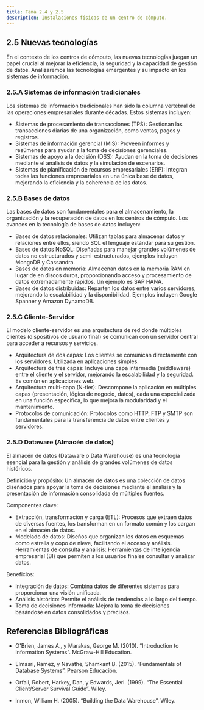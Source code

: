 ```yaml
---
title: Tema 2.4 y 2.5
description: Instalaciones físicas de un centro de cómputo.
---
```

## 2.5 Nuevas tecnologías

En el contexto de los centros de cómputo, las nuevas tecnologías juegan un papel crucial al mejorar la eficiencia, la seguridad y la capacidad de gestión de datos. Analizaremos las tecnologías emergentes y su impacto en los sistemas de información.

### 2.5.A Sistemas de información tradicionales

Los sistemas de información tradicionales han sido la columna vertebral de las operaciones empresariales durante décadas. Estos sistemas incluyen:

- Sistemas de procesamiento de transacciones (TPS): Gestionan las transacciones diarias de una organización, como ventas, pagos y registros.
- Sistemas de información gerencial (MIS): Proveen informes y resúmenes para ayudar a la toma de decisiones gerenciales.
- Sistemas de apoyo a la decisión (DSS): Ayudan en la toma de decisiones mediante el análisis de datos y la simulación de escenarios.
- Sistemas de planificación de recursos empresariales (ERP): Integran todas las funciones empresariales en una única base de datos, mejorando la eficiencia y la coherencia de los datos.

### 2.5.B Bases de datos

Las bases de datos son fundamentales para el almacenamiento, la organización y la recuperación de datos en los centros de cómputo. Los avances en la tecnología de bases de datos incluyen:

- Bases de datos relacionales: Utilizan tablas para almacenar datos y relaciones entre ellos, siendo SQL el lenguaje estándar para su gestión.
- Bases de datos NoSQL: Diseñadas para manejar grandes volúmenes de datos no estructurados y semi-estructurados, ejemplos incluyen MongoDB y Cassandra.
- Bases de datos en memoria: Almacenan datos en la memoria RAM en lugar de en discos duros, proporcionando acceso y procesamiento de datos extremadamente rápidos. Un ejemplo es SAP HANA.
- Bases de datos distribuidas: Reparten los datos entre varios servidores, mejorando la escalabilidad y la disponibilidad. Ejemplos incluyen Google Spanner y Amazon DynamoDB.

### 2.5.C Cliente-Servidor

El modelo cliente-servidor es una arquitectura de red donde múltiples clientes (dispositivos de usuario final) se comunican con un servidor central para acceder a recursos y servicios.

- Arquitectura de dos capas: Los clientes se comunican directamente con los servidores. Utilizada en aplicaciones simples.
- Arquitectura de tres capas: Incluye una capa intermedia (middleware) entre el cliente y el servidor, mejorando la escalabilidad y la seguridad. Es común en aplicaciones web.
- Arquitectura multi-capa (N-tier): Descompone la aplicación en múltiples capas (presentación, lógica de negocio, datos), cada una especializada en una función específica, lo que mejora la modularidad y el mantenimiento.
- Protocolos de comunicación: Protocolos como HTTP, FTP y SMTP son fundamentales para la transferencia de datos entre clientes y servidores.

### 2.5.D Dataware (Almacén de datos)

El almacén de datos (Dataware o Data Warehouse) es una tecnología esencial para la gestión y análisis de grandes volúmenes de datos históricos.

Definición y propósito: Un almacén de datos es una colección de datos diseñados para apoyar la toma de decisiones mediante el análisis y la presentación de información consolidada de múltiples fuentes.

Componentes clave:
- Extracción, transformación y carga (ETL): Procesos que extraen datos de diversas fuentes, los transforman en un formato común y los cargan en el almacén de datos.
- Modelado de datos: Diseños que organizan los datos en esquemas como estrella y copo de nieve, facilitando el acceso y análisis.
Herramientas de consulta y análisis: Herramientas de inteligencia empresarial (BI) que permiten a los usuarios finales consultar y analizar datos.

Beneficios:
- Integración de datos: Combina datos de diferentes sistemas para proporcionar una visión unificada.
- Análisis histórico: Permite el análisis de tendencias a lo largo del tiempo.
- Toma de decisiones informada: Mejora la toma de decisiones basándose en datos consolidados y precisos.

## Referencias Bibliográficas

- O'Brien, James A., y Marakas, George M. (2010). “Introduction to Information Systems”. McGraw-Hill Education.

- Elmasri, Ramez, y Navathe, Shamkant B. (2015). “Fundamentals of Database Systems”. Pearson Educación.

- Orfali, Robert, Harkey, Dan, y Edwards, Jeri. (1999). “The Essential Client/Server Survival Guide”. Wiley.

- Inmon, William H. (2005). “Building the Data Warehouse”. Wiley.
